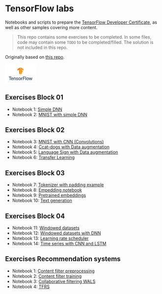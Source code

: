 # TensorFlow labs

Notebooks and scripts to prepare the [TensorFlow Developer Certificate](https://www.tensorflow.org/certificate), as well as other samples covering more content.

> This repo contains some exercises to be completed. In some files, code may contain some `TODO` to be completed/filled. The solution is not included in this repo. 

Originally based on [this repo](https://github.com/https-deeplearning-ai/tensorflow-1-public).

<img src="tensorflow-logo.png" alt="tensorflow-logo" width="100"/>

 
## Exercises Block 01

* Notebook 1: [Simple DNN](01-intro/1-house-prices.ipynb)
* Notebook 2: [MNIST with simple DNN](01-intro/2-mnist-mlp.ipynb)


## Exercises Block 02

* Notebook 3: [MNIST with CNN (Convolutions)](02-cnn/3-mnist-cnn.ipynb) 
* Notebook 4: [Ccat-dogs with Data augmentation](02-cnn/4-cat-dog-imagegen.ipynb)
* Notebook 5: [Language Sign with Data augmentation](02-cnn/5-language-sign-imageplot.ipynb)
* Notebook 6: [Transfer Learning](02-cnn/6-transfer-learning.ipynb) 


## Exercises Block 03

* Notebook 7: [Tokenizer with padding example](03-rnn/7-bbc-news-tokenization.ipynb)
* Notebook 8: [Empedding notebook](03-rnn/8-embeddings.ipynb)
* Notebook 9: [Pretrained embeddings](03-rnn/9-pretrained-embeddings.ipynb)
* Notebook 10: [Text generation](03-rnn/10-sonnet-text-generation.ipynb)


## Exercises Block 04

* Notebook 11: [Windowed datasets](04-timeseries/11-naive-moving-avg-synth-data.ipynb)
* Notebook 12: [Windowed datasets with DNN](04-timeseries/12-windowed-dataset.ipynb) 
* Notebook 13: [Learning rate scheduler](04-timeseries/13-lr-scheduler.ipynb)
* Notebook 14: [Time series with CNN and LSTM](04-timeseries/14-cnn-lstm.ipynb)


## Exercises Recommendation systems

* Notebook 1: [Content filter preprocessing](05-recommenders/1-content-based-preproc.ipynb)
* Notebook 2: [Content filter training](05-recommenders/2-content-based-using-neural-networks.ipynb)
* Notebook 3: [Collaborative filtering WALS](05-recommenders/3-wals.ipynb)
* Notebook 4: [TFRS](05-recommenders/4-tfrs.ipynb)